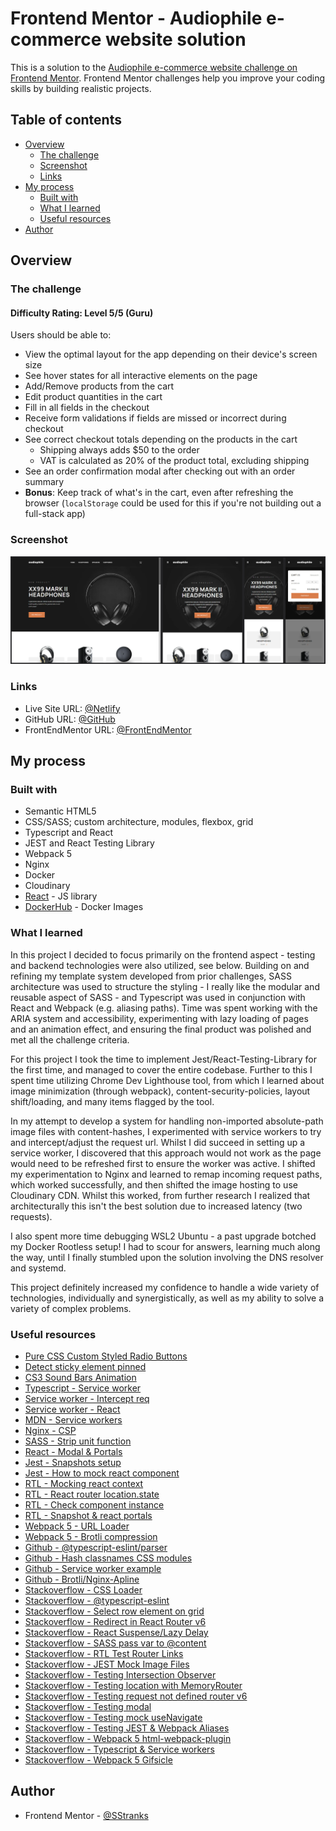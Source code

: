 # Frontend Mentor - Audiophile e-commerce website solution

This is a solution to the [Audiophile e-commerce website challenge on Frontend Mentor](https://www.frontendmentor.io/challenges/audiophile-ecommerce-website-C8cuSd_wx). Frontend Mentor challenges help you improve your coding skills by building realistic projects.

## Table of contents

- [Overview](#overview)
  - [The challenge](#the-challenge)
  - [Screenshot](#screenshot)
  - [Links](#links)
- [My process](#my-process)
  - [Built with](#built-with)
  - [What I learned](#what-i-learned)
  - [Useful resources](#useful-resources)
- [Author](#author)

## Overview

### The challenge

#### Difficulty Rating: Level 5/5 (Guru)

Users should be able to:

- View the optimal layout for the app depending on their device's screen size
- See hover states for all interactive elements on the page
- Add/Remove products from the cart
- Edit product quantities in the cart
- Fill in all fields in the checkout
- Receive form validations if fields are missed or incorrect during checkout
- See correct checkout totals depending on the products in the cart
  - Shipping always adds $50 to the order
  - VAT is calculated as 20% of the product total, excluding shipping
- See an order confirmation modal after checking out with an order summary
- **Bonus**: Keep track of what's in the cart, even after refreshing the browser (`localStorage` could be used for this if you're not building out a full-stack app)

### Screenshot

![](./screenshot.jpg)

### Links

- Live Site URL: [@Netlify]()
- GitHub URL: [@GitHub](https://github.com/SStranks/MyFirstRepository/tree/master/FrontEndMentor/37_audiophile_ecommerce)
- FrontEndMentor URL: [@FrontEndMentor](https://www.frontendmentor.io/challenges/audiophile-ecommerce-website-C8cuSd_wx)

## My process

### Built with

- Semantic HTML5
- CSS/SASS; custom architecture, modules, flexbox, grid
- Typescript and React
- JEST and React Testing Library
- Webpack 5
- Nginx
- Docker
- Cloudinary
- [React](https://reactjs.org/) - JS library
- [DockerHub](https://hub.docker.com/) - Docker Images

### What I learned

In this project I decided to focus primarily on the frontend aspect - testing and backend technologies were also utilized, see below. Building on and refining my template system developed from prior challenges, SASS architecture was used to structure the styling - I really like the modular and reusable aspect of SASS - and Typescript was used in conjunction with React and Webpack (e.g. aliasing paths). Time was spent working with the ARIA system and accessibility, experimenting with lazy loading of pages and an animation effect, and ensuring the final product was polished and met all the challenge criteria.

For this project I took the time to implement Jest/React-Testing-Library for the first time, and managed to cover the entire codebase. Further to this I spent time utilizing Chrome Dev Lighthouse tool, from which I learned about image minimization (through webpack), content-security-policies, layout shift/loading, and many items flagged by the tool.

In my attempt to develop a system for handling non-imported absolute-path image files with content-hashes, I experimented with service workers to try and intercept/adjust the request url. Whilst I did succeed in setting up a service worker, I discovered that this approach would not work as the page would need to be refreshed first to ensure the worker was active. I shifted my experimentation to Nginx and learned to remap incoming request paths, which worked successfully, and then shifted the image hosting to use Cloudinary CDN. Whilst this worked, from further research I realized that architecturally this isn't the best solution due to increased latency (two requests).

I also spent more time debugging WSL2 Ubuntu - a past upgrade botched my Docker Rootless setup! I had to scour for answers, learning much along the way, until I finally stumbled upon the solution involving the DNS resolver and systemd.

This project definitely increased my confidence to handle a wide variety of technologies, individually and synergistically, as well as my ability to solve a variety of complex problems.

### Useful resources

- [Pure CSS Custom Styled Radio Buttons](https://moderncss.dev/pure-css-custom-styled-radio-buttons/)
- [Detect sticky element pinned](https://css-tricks.com/how-to-detect-when-a-sticky-element-gets-pinned/)
- [CS3 Sound Bars Animation](https://codepen.io/jackrugile/pen/nryeoA)
- [Typescript - Service worker](https://www.devextent.com/create-service-worker-typescript/)
- [Service worker - Intercept req](https://medium.com/@maulanamaleek/intercept-http-request-using-serviceworker-b6ef23f97d1f)
- [Service worker - React](https://medium.com/@foyemc/implementation-of-service-worker-using-reactjs-application-to-build-pwa-6366fd9a0527)
- [MDN - Service workers](https://developer.mozilla.org/en-US/docs/Web/API/Service_Worker_API/Using_Service_Workers)
- [Nginx - CSP](https://content-security-policy.com/examples/google-fonts/)
- [SASS - Strip unit function](https://css-tricks.com/snippets/sass/strip-unit-function/)
- [React - Modal & Portals](https://blog.logrocket.com/build-modal-with-react-portals/)
- [Jest - Snapshots setup](https://dev.to/crobinson42/custom-jest-snapshots-directory-setup-41hp)
- [Jest - How to mock react component](https://robertmarshall.dev/blog/how-to-mock-a-react-component-in-jest/)
- [RTL - Mocking react context](https://polvara.me/posts/mocking-context-with-react-testing-library)
- [RTL - React router location.state](https://dev.to/wolverineks/react-router-testing-location-state-33fo)
- [RTL - Check component instance](https://github.com/testing-library/react-testing-library/issues/251)
- [RTL - Snapshot & react portals](https://medium.com/@amanverma.dev/mocking-create-portal-to-utilize-react-test-renderer-in-writing-snapshot-uts-c49773c88acd)
- [Webpack 5 - URL Loader](https://webpack.js.org/loaders/css-loader/#url)
- [Webpack 5 - Brotli compression](https://tech.groww.in/enable-brotli-compression-in-webpack-with-fallback-to-gzip-397a57cf9fc6)
- [Github - @typescript-eslint/parser](https://github.com/typescript-eslint/typescript-eslint/issues/3517)
- [Github - Hash classnames CSS modules](https://github.com/webpack-contrib/css-loader/issues/733)
- [Github - Service worker example](https://github.com/mdn/dom-examples/blob/main/service-worker/simple-service-worker/sw.js)
- [Github - Brotli/Nginx-Apline](https://github.com/nginxinc/docker-nginx/issues/371)
- [Stackoverflow - CSS Loader](https://stackoverflow.com/a/69884638/20274651)
- [Stackoverflow - @typescript-eslint](https://stackoverflow.com/questions/62535621/typescript-casting-with-babel-eslint-parsing)
- [Stackoverflow - Select row element on grid](https://stackoverflow.com/questions/71539575/css-select-row-element-on-grid)
- [Stackoverflow - Redirect in React Router v6](https://stackoverflow.com/questions/69868956/how-can-i-redirect-in-react-router-v6)
- [Stackoverflow - React Suspense/Lazy Delay](https://stackoverflow.com/questions/54158994/react-suspense-lazy-delay/61598220#61598220)
- [Stackoverflow - SASS pass var to @content](https://stackoverflow.com/a/57582277/20274651)
- [Stackoverflow - RTL Test Router Links](https://stackoverflow.com/questions/61869886/simplest-test-for-react-routers-link-with-testing-library-react)
- [Stackoverflow - JEST Mock Image Files](https://stackoverflow.com/a/54513338/20274651)
- [Stackoverflow - Testing Intersection Observer](https://stackoverflow.com/a/58651649/20274651)
- [Stackoverflow - Testing location with MemoryRouter](https://stackoverflow.com/a/73730116/20274651)
- [Stackoverflow - Testing request not defined router v6](https://stackoverflow.com/questions/74497916/referenceerror-request-is-not-defined-when-testing-with-react-router-v6-4?noredirect=1&lq=1)
- [Stackoverflow - Testing modal](https://stackoverflow.com/a/73616454/20274651)
- [Stackoverflow - Testing mock useNavigate](https://stackoverflow.com/a/66901155/20274651)
- [Stackoverflow - Testing JEST & Webpack Aliases](https://stackoverflow.com/questions/42629925/testing-with-jest-and-webpack-aliases)
- [Stackoverflow - Webpack 5 html-webpack-plugin](https://stackoverflow.com/a/56295889/20274651)
- [Stackoverflow - Typescript & Service workers](https://stackoverflow.com/questions/56356655/structuring-a-typescript-project-with-workers/56374158#56374158)
- [Stackoverflow - Webpack 5 Gifsicle](https://stackoverflow.com/a/65497967)

## Author

- Frontend Mentor - [@SStranks](https://www.frontendmentor.io/profile/SStranks)
